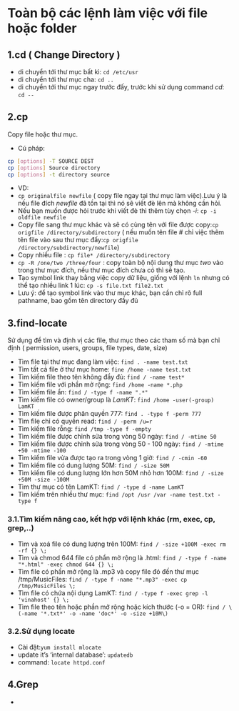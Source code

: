 # Toàn bộ các lệnh làm việc với file hoặc folder
## 1.cd ( Change Directory )
- di chuyển tới thư mục bất kì: `cd /etc/usr`
- di chuyển tới thư mục cha: `cd ..`
- di chuyển tới thư mục ngay trước đấy, trước khi sử dụng command *cd*: `cd --`

## 2.cp
Copy file hoặc thư mục.
- Cú pháp:
```sh
cp [options] -T SOURCE DEST
cp [options] Source directory
cp [options] -t directory source
```
- VD:
- `cp originalfile newfile` ( copy file ngay tại thư mục làm việc).Lưu ý là nếu file đích *newfile* đã tồn tại thì nó sẽ viết đè lên mà không cần hỏi.
- Nếu bạn muốn được hỏi trước khi viết đè thì thêm tùy chọn *-i*: `cp -i oldfile newfile`
- Copy file sang thư mục khác và sẽ có cùng tên với file được copy:`cp origfile /directory/subdirectory` ( nếu muốn tên file # chỉ việc thêm tên file vào sau thư mục đấy:`cp origfile /directory/subdirectory/newfile`)
- Copy nhiều file : `cp file* /directory/subdirectory`
- `cp -R /one/two /three/four` : copy toàn bộ nội dung thư mục *two* vào trong thư mục đích, nếu thư mục đích chưa có thì sẽ tạo.
- Tạo symbol link thay bằng việc copy dữ liệu, giống với lệnh `ln` nhưng có thể tạo nhiều link 1 lúc: `cp -s file.txt file2.txt`
- Lưu ý: để tạo symbol link vào thư mục khác, bạn cần chỉ rõ full pathname, bao gồm tên directory đầy đủ 

## 3.find-locate
Sử dụng để tìm và định vị các file, thư mục theo các tham số mà bạn chỉ định ( permission, users, groups, file types, date, size)
- Tìm file tại thư mục đang làm việc: `find . -name test.txt`
- Tìm tất cả file ở thư mục home: `fine /home -name test.txt`
- Tìm kiếm file theo tên không đầy đủ: `find / -name test*`
- Tìm kiếm file với phần mở rộng: `find /home -name *.php`
- Tìm kiếm file ẩn: `find / -type f -name ".*"`
- Tìm kiếm file có owner/group là *LamKT*: `find /home -user(-group) LamKT`
- Tìm kiếm file được phân quyền 777: `find . -type f -perm 777`
- Tìm file chỉ có quyền read: `find / -perm /u=r`
- Tìm kiếm file rỗng: `find /tmp -type f -empty`
- Tìm kiếm file được chỉnh sửa trong vòng 50 ngày: `find / -mtime 50`
- Tìm kiếm file được chỉnh sửa trong vòng 50 - 100 ngày: `find / -mtime +50 -mtime -100`
- Tìm kiếm file vừa được tạo ra trong vòng 1 giờ: `find / -cmin -60`
- Tìm kiếm file có dung lượng 50M: `find / -size 50M`
- Tìm kiếm file có dung lượng lớn hơn 50M nhỏ hơn 100M: `find / -size +50M -size -100M`
- Tìm thư mục có tên LamKT: `find / -type d -name LamKT`
- Tìm kiếm trên nhiều thư mục: `find /opt /usr /var -name test.txt -type f`
### 3.1.Tìm kiếm nâng cao, kết hợp với lệnh khác (rm, exec, cp, grep,..)
- Tìm và xoá file có dung lượng trên 100M: `find / -size +100M -exec rm -rf {} \;`
- Tìm và chmod 644 file có phần mở rộng là .html: `find / -type f -name "*.html" -exec chmod 644 {} \;`
- Tìm file có phần mở rộng là .mp3 và copy file đó đến thư mục /tmp/MusicFiles: `find / -type f -name "*.mp3" -exec cp /tmp/MusicFiles \;`
- Tìm file có chứa nội dụng LamKT: `find / -type f -exec grep -l 'vinahost' {} \;`
- Tìm file theo tên hoặc phần mở rộng hoặc kích thước (-o = OR): `find / \(-name '*.txt*' -o -name 'doc*' -o -size +10M\)`

### 3.2.Sử dụng locate
- Cài đặt:`yum install mlocate`
- update it’s ‘internal database’: `updatedb`
- command: `locate httpd.conf`


## 4.Grep
- 
